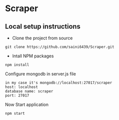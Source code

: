 # Scraper

## Local setup instructions
+ Clone the project from source
```shell
git clone https://github.com/saini6439/Scraper.git
```
+ Intall NPM packages
```shell
npm install
```
Configure mongodb in server.js file
```shell
in my case it's mongodb://localhost:27017/scraper
host: localhost
database name: scraper
port: 27017
```
Now Start application
```shell
npm start
```

